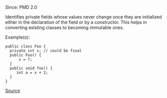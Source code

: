 Since: PMD 2.0

Identifies private fields whose values never change once they are initialized either in the declaration 
of the field or by a constructor.  This helps in converting existing classes to becoming immutable ones.

Example(s):
```
public class Foo {
  private int x; // could be final
  public Foo() {
      x = 7;
  }
  public void foo() {
     int a = x + 2;
  }
}
```

[Source](https://pmd.github.io/pmd-5.6.1/pmd-java/rules/java/design.html#ImmutableField)
